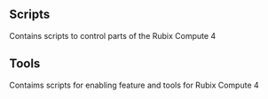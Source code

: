 ## Scripts
Contains scripts to control parts of the Rubix Compute 4

## Tools
Contaims scripts for enabling feature and tools for Rubix Compute 4 
